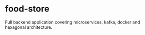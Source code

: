 # food-store
Full backend application covering microservices, kafka, docker and hexagonal architecture. 
